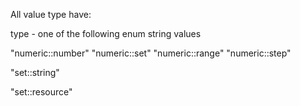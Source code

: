 

All value type have:

type - one of the following enum string values


"numeric::number"
"numeric::set"
"numeric::range"
"numeric::step"

"set::string"

"set::resource"


